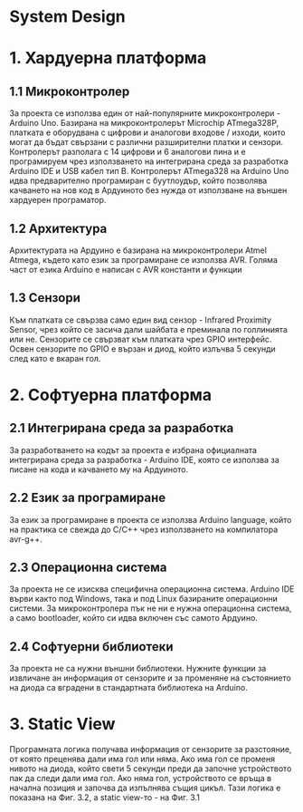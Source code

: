 # System Design


# 1. Хардуерна платформа

## 1.1 Микроконтролер
За проекта се използва един от най-популярните микроконтролери - Arduino Uno. 
Базирана на микроконтролерът Microchip ATmega328P, платката е оборудвана с цифрови и аналогови входове / изходи, 
които могат да бъдат свързани с различни разширителни платки и сензори. 
Контролерът разполага с 14 цифрови и 6 аналогови пина и е програмируем чрез използването на интегрирана среда
за разработка Arduino IDE и USB кабел тип B. Контролерът ATmega328 на Arduino Uno идва предварително програмиран с буутлоудър,
който позволява качването на нов код в Ардуиното без нужда от използване на външен хардуерен програматор. 
## 1.2 Архитектура
Архитектурата на Ардуино е базирана на микроконтролери Atmel Atmega, където като език за програмиране се използва AVR. Голяма част от езика Arduino е написан с AVR константи и функции
## 1.3 Сензори
Към платката се свързва само един вид сензор - Infrared Proximity Sensor, чрез който се засича дали шайбата е преминала по голлинията или не. Сензорите се свързват към платката чрез GPIO интерфейс. Освен сензорите по GPIO е вързан и диод, който излъчва 5 секунди след като е вкаран гол.


# 2. Софтуерна платформа

## 2.1 Интегрирана среда за разработка
За разработването на кодът за проекта е избрана официалната интегрирана среда за разработка - Arduino IDE, която се използва за писане на кода и качването му на Ардуиното.

## 2.2 Език за програмиране
За език за програмиране  в проекта се използва Arduino language, който на практика се свежда до  C/С++ чрез използването на компилатора avr-g++. 

## 2.3 Операционна система
За проекта не се изисква специфична операционна система. Arduino IDE върви както под Windows, така и под Linux базираните операционни системи. За микроконтролера пък не ни е нужна операционна система, а само bootloader, който си идва включен със самото Ардуино.

## 2.4 Софтуерни библиотеки
За проекта не са нужни външни библиотеки. Нужните функции за извличане ан информация от сензорите и за променяне на състоянието на диода са вградени в стандартната библиотека на Arduino.



# 3.  Static View

Програмната логика получава информация от сензорите за разстояние, от която преценява дали има гол или няма. Ако има гол се променя нивото на диода, който свети 5 секунди преди да започне устройството пак да следи дали има гол. Ако няма гол, устройството се връща в начална позиция и започва да изпълнява същия цикъл. Тази логика е показана на Фиг. 3.2, а static view-то - на Фиг. 3.1
